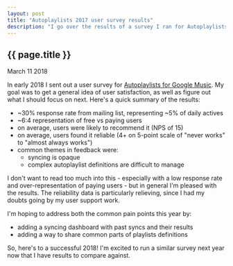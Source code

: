 ```yaml
---
layout: post
title: "Autoplaylists 2017 user survey results"
description: "I go over the results of a survey I ran for Autoplaylists for Google Music."
---
```


{{ page.title }}
----------------

<p class="meta">March 11 2018</p>

In early 2018 I sent out a user survey for [Autoplaylists for Google Music](https://autoplaylists.simon.codes).
My goal was to get a general idea of user satisfaction, as well as figure out what I should focus on next.
Here's a quick summary of the results:

* ~30% response rate from mailing list, representing ~5% of daily actives
* ~6:4 representation of free vs paying users
* on average, users were likely to recommend it (NPS of 15)
* on average, users found it reliable (4+ on 5-point scale of "never works" to "almost always works")
* common themes in feedback were:
  * syncing is opaque
  * complex autoplaylist definitions are difficult to manage

I don't want to read too much into this - especially with a low response rate and over-representation of paying users - but in general I'm pleased with the results.
The reliability data is particularly relieving, since I had my doubts going by my user support work.

I'm hoping to address both the common pain points this year by:

* adding a syncing dashboard with past syncs and their results
* adding a way to share common parts of playlists definitions

So, here's to a successful 2018!
I'm excited to run a similar survey next year now that I have results to compare against.
